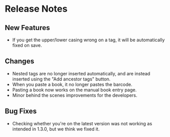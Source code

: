 # Release Notes

## New Features
- If you get the upper/lower casing wrong on a tag, it will be automatically fixed on save.

## Changes
- Nested tags are no longer inserted automatically, and are instead inserted using the "Add ancestor tags" button.
- When you paste a book, it no longer pastes the barcode.
- Pasting a book now works on the manual book entry page.
- Minor behind the scenes improvements for the developers.

## Bug Fixes
- Checking whether you're on the latest version was not working as intended in 1.3.0, but we think we fixed it. 
